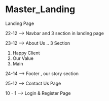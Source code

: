 # Master_Landing
Landing Page



22-12 --> Navbar and 3 section in landing page 

23-12 --> About Us .. 3 Section
 1) Happy Client 
 2) Our Value 
 3) Main 
 
 24-14 --> Footer , our story section
 
 25-12 --> Contact Us Page

10 - 1 --> Login & Register Page
